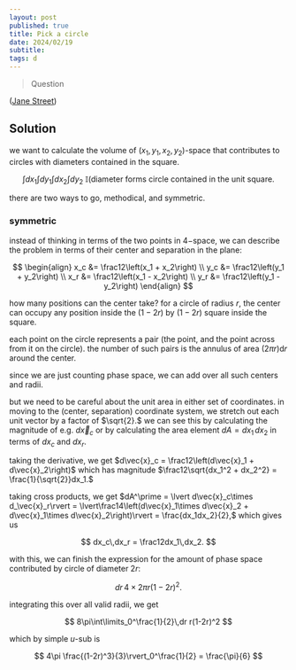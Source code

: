 ```yaml
---
layout: post
published: true
title: Pick a circle
date: 2024/02/19
subtitle:
tags: d
---
```


>Question

<!--more-->

([Jane Street](URL))

## Solution

we want to calculate the volume of $(x_1,y_1,x_2,y_2)$-space that contributes to circles with diameters contained in the square. 

$$ \int dx_1 \int dy_1 \int dx_2 \int dy_2\ \mathbb{I}(\text{diameter forms circle contained in the unit square}. $$

there are two ways to go, methodical, and symmetric. 

### symmetric

instead of thinking in terms of the two points in $4-$space, we can describe the problem in terms of their center and separation in the plane:

$$ \begin{align}
  x_c &= \frac12\left(x_1 + x_2\right) \\
  y_c &= \frac12\left(y_1 + y_2\right) \\
  x_r &= \frac12\left(x_1 - x_2\right) \\
  y_r &= \frac12\left(y_1 - y_2\right)
\end{align} $$

how many positions can the center take? for a circle of radius $r,$ the center can occupy any position inside the $(1-2r)$ by $(1-2r)$ square inside the square. 

each point on the circle represents a pair (the point, and the point across from it on the circle). the number of such pairs is the annulus of area $(2\pi r)\text{d}r$ around the center. 

since we are just counting phase space, we can add over all such centers and radii. 

but we need to be careful about the unit area in either set of coordinates. in moving to the (center, separation) coordinate system, we stretch out each unit vector by a factor of $\sqrt{2}.$ we can see this by calculating the magnitude of e.g. $d\vec{x}_c$ or by calculating the area element $dA = dx_1\,dx_2$ in terms of $dx_c$ and $dx_r.$

taking the derivative, we get $d\vec{x}_c = \frac12\left(d\vec{x}_1 + d\vec{x}_2\right)$ which has magnitude $\frac12\sqrt{dx_1^2 + dx_2^2} = \frac{1}{\sqrt{2}}dx_1.$ 

taking cross products, we get $dA^\prime = \lvert d\vec{x}_c\times d_\vec{x}_r\rvert = \lvert\frac14\left(d\vec{x}_1\times d\vec{x}_2 + d\vec{x}_1\times d\vec{x}_2\right)\rvert = \frac{dx_1dx_2}{2},$ which gives us 

$$ dx_c\,dx_r = \frac12dx_1\,dx_2. $$

with this, we can finish the expression for the amount of phase space contributed by circle of diameter $2r:$

$$ dr\,4\times 2\pi r(1-2r)^2. $$

integrating this over all valid radii, we get 

$$ 8\pi\int\limits_0^\frac{1}{2}\,dr r(1-2r)^2 $$

which by simple $u$-sub is 

$$ 4\pi \frac{(1-2r)^3}{3}\rvert_0^\frac{1}{2} = \frac{\pi}{6} $$

<br>
